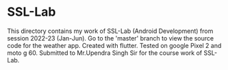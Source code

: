 # SSL-Lab
This directory contains my work of SSL-Lab (Android Development) from session 2022-23 (Jan-Jun).
Go to the 'master' branch to view the source code for the weather app.
Created with flutter.
Tested on google Pixel 2 and moto g 60.
Submitted to Mr.Upendra Singh Sir for the course work of SSL-Lab.

